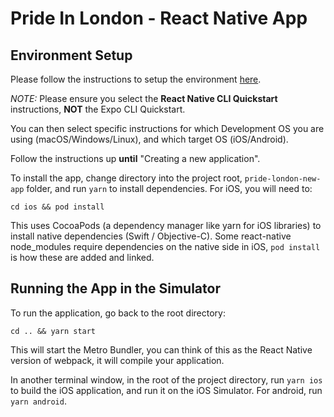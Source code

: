 # Pride In London - React Native App

## Environment Setup
Please follow the instructions to setup the environment [here](https://reactnative.dev/docs/environment-setup).

*NOTE:* Please ensure you select the **React Native CLI Quickstart** instructions, **NOT** the Expo CLI Quickstart.

You can then select specific instructions for which Development OS you are using (macOS/Windows/Linux), and which target OS (iOS/Android). 

Follow the instructions up **until** "Creating a new application". 

To install the app, change directory into the project root, `pride-london-new-app` folder, and run `yarn` to install dependencies. For iOS, you will need to:

```
cd ios && pod install
```
This uses CocoaPods (a dependency manager like yarn for iOS libraries) to install native dependencies (Swift / Objective-C). Some react-native node_modules require dependencies on the native side in iOS, `pod install` is how these are added and linked. 


## Running the App in the Simulator
To run the application, go back to the root directory:
```
cd .. && yarn start
```

This will start the Metro Bundler, you can think of this as the React Native version of webpack, it will compile your application. 

In another terminal window, in the root of the project directory, run `yarn ios` to build the iOS application, and run it on the iOS Simulator. For android, run `yarn android`.  
